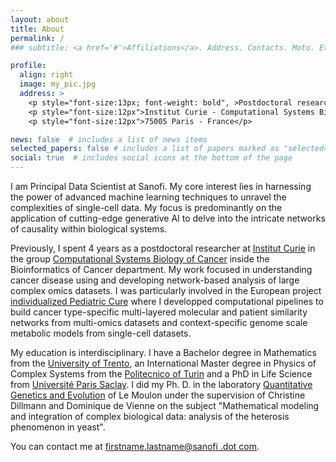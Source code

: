```yaml
---
layout: about
title: About
permalink: /
### subtitle: <a href='#'>Affiliations</a>. Address. Contacts. Moto. Etc.

profile:
  align: right
  image: my_pic.jpg
  address: >
    <p style="font-size:13px; font-weight: bold", >Postdoctoral researcher</p>
    <p style="font-size:12px">Institut Curie - Computational Systems Biology of Cancer group </p>
    <p style="font-size:12px">75005 Paris - France</p>

news: false  # includes a list of news items
selected_papers: false # includes a list of papers marked as "selected={true}"
social: true  # includes social icons at the bottom of the page
---
```


I am Principal Data Scientist at Sanofi. My core interest lies in harnessing the power of advanced machine learning techniques to unravel the complexities of single-cell data. My focus is predominantly on the application of cutting-edge generative AI  to delve into the intricate networks of causality within biological systems. 

Previously, I spent 4 years as a postdoctoral researcher at [Institut Curie](https://curie.fr/) in the group [Computational Systems Biology of Cancer](https://sysbio.curie.fr/) inside the Bioinformatics of Cancer department. My work focused in understanding cancer disease using and developing network-based analysis of large complex omics datasets. I was particularly involved in the European project [individualized Pediatric Cure](https://ipc-project.eu/) where I developped computational pipelines to build cancer type-specific multi-layered molecular and patient similarity networks from multi-omics datasets and context-specific genome scale metabolic models from single-cell datasets. 

My education is interdisciplinary. I have a Bachelor degree in Mathematics from the [University of Trento](), an International Master degree in Physics of Complex Systems from the [Politecnico of Turin]() and a PhD in Life Science from [Université Paris Saclay](). I did my Ph. D. in the laboratory [Quantitative Genetics and Evolution](http://moulon.inra.fr/) of Le Moulon under the supervision of Christine Dillmann and Dominique de Vienne on the subject "Mathematical modeling and integration of complex biological data: analysis of the heterosis phenomenon in yeast". 

You can contact me at <a href='#'>firstname.lastname@sanofi .dot com</a>.
